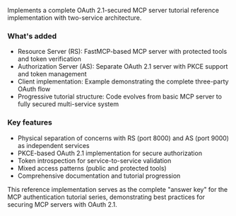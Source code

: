 Implements a complete OAuth 2.1-secured MCP server tutorial reference implementation with two-service architecture.

### What's added

- Resource Server (RS): FastMCP-based MCP server with protected tools and token verification
- Authorization Server (AS): Separate OAuth 2.1 server with PKCE support and token management
- Client implementation: Example demonstrating the complete three-party OAuth flow
- Progressive tutorial structure: Code evolves from basic MCP server to fully secured multi-service system

### Key features

- Physical separation of concerns with RS (port 8000) and AS (port 9000) as independent services
- PKCE-based OAuth 2.1 implementation for secure authorization
- Token introspection for service-to-service validation
- Mixed access patterns (public and protected tools)
- Comprehensive documentation and tutorial progression

This reference implementation serves as the complete "answer key" for the MCP authentication tutorial series, demonstrating best practices for securing MCP servers with OAuth 2.1.